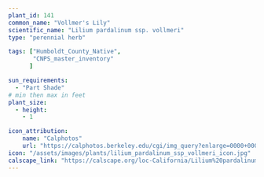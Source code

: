 ```yaml
---
plant_id: 141
common_name: "Vollmer's Lily"
scientific_name: "Lilium pardalinum ssp. vollmeri"
type: "perennial herb"

tags: ["Humboldt_County_Native",
       "CNPS_master_inventory"
      ]

sun_requirements:
  - "Part Shade"
# min then max in feet
plant_size:
  - height: 
    - 1

icon_attribution: 
    name: "Calphotos"
    url: "https://calphotos.berkeley.edu/cgi/img_query?enlarge=0000+0000+0508+2059"
icon: "/assets/images/plants/lilium_pardalinum_ssp_vollmeri_icon.jpg"
calscape_link: "https://calscape.org/loc-California/Lilium%20pardalinum%20ssp%20volmeri(%20)"
---
```




